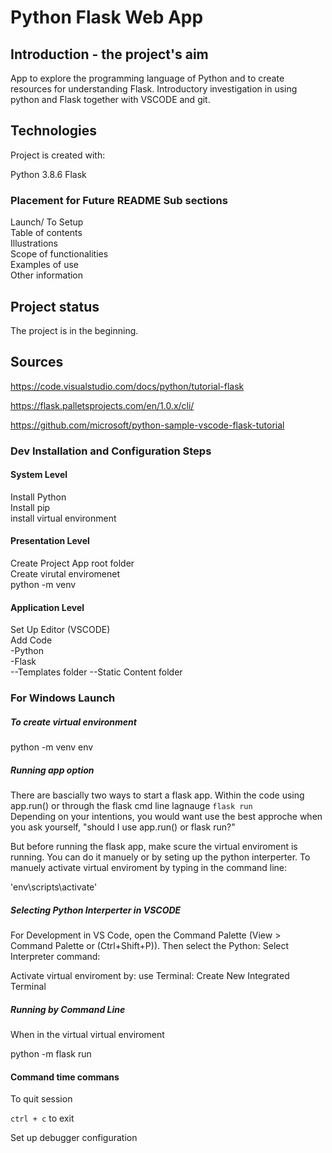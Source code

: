# Python Flask Web App  



## Introduction - the project's aim  

App to explore the programming language of Python and to create resources for understanding Flask. Introductory investigation in using python and Flask together with VSCODE and git.   

## Technologies
Project is created with:  

Python  3.8.6
Flask  



### Placement for Future README Sub sections  
Launch/ To Setup  
Table of contents  
Illustrations  
Scope of functionalities  
Examples of use  
Other information 

## Project status
The project is in the beginning.   

## Sources
https://code.visualstudio.com/docs/python/tutorial-flask

https://flask.palletsprojects.com/en/1.0.x/cli/

https://github.com/microsoft/python-sample-vscode-flask-tutorial



### Dev Installation and Configuration Steps
#### System Level  
Install Python  
Install pip  
install virtual environment  
#### Presentation Level      
Create Project App root folder  
Create virutal enviromenet   
    python -m venv <env>  
#### Application Level  
Set Up Editor (VSCODE)  
Add Code  
-Python  
-Flask  
--Templates folder 
--Static Content folder  


### For Windows Launch
##### To create virtual environment
python -m venv env

##### Running app option
There are bascially two ways to start a flask app. Within the code using app.run() or through the flask cmd line lagnauge `flask run`  
Depending on your intentions, you would want use the best approche when you ask yourself, "should I use app.run() or flask run?"  

But before running the flask app, make scure the virtual enviroment is running. You can do it manuely or by seting up the python interperter. To manuely activate virtual enviroment by typing in the command line:
  
'env\scripts\activate'  
  
##### Selecting Python Interperter in VSCODE
For Development in VS Code, open the Command Palette (View > Command Palette or (Ctrl+Shift+P)). Then select the Python: Select Interpreter command:

Activate virtual enviroment by:
use Terminal: Create New Integrated Terminal     

##### Running by Command Line 
When in the virtual virtual enviroment

python -m flask run

#### Command time commans
To quit session  

`ctrl + c` to exit





Set up debugger configuration